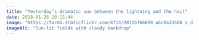 ```yaml
---
title: "Yesterday’s dramatic sun between the lightning and the hail"
date: 2018-01-26 20:15:44
image: "https://farm5.staticflickr.com/4714/28116766899_a6c0a33660_z_d.jpg"
imageAlt: "Sun-lit fields with cloudy backdrop"
---
```

